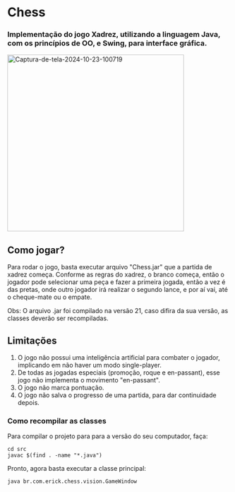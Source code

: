 # Chess

### Implementação do jogo Xadrez, utilizando a linguagem Java, com os princípios de OO, e Swing, para interface gráfica.

<div>
<a href="https://ibb.co/8snYj32"><img src="https://i.ibb.co/4tw1jyM/Captura-de-tela-2024-10-23-100719.png" alt="Captura-de-tela-2024-10-23-100719" border="0" height="400" width="400"/></a>
</div>

## Como jogar?

Para rodar o jogo, basta executar arquivo "Chess.jar" que a partida de xadrez começa. Conforme as regras do xadrez, o branco começa, então o jogador pode selecionar uma peça e fazer a primeira jogada, então a vez é das pretas, onde outro jogador irá realizar o segundo lance, e por aí vai, até o cheque-mate ou o empate.

Obs: O arquivo .jar foi compilado na versão 21, caso difira da sua versão, as classes deverão ser recompiladas.

## Limitações

1. O jogo não possui uma inteligência artificial para combater o jogador, implicando em não haver um modo single-player.
2. De todas as jogadas especiais (promoção, roque e en-passant), esse jogo não implementa o movimento "en-passant".
3. O jogo não marca pontuação.
4. O jogo não salva o progresso de uma partida, para dar continuidade depois.

### Como recompilar as classes

Para compilar o projeto para para a versão do seu computador, faça:

``` 
cd src
javac $(find . -name "*.java")
```

Pronto, agora basta executar a classe principal:

```
java br.com.erick.chess.vision.GameWindow
```
